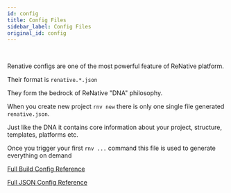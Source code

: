 ```yaml
---
id: config
title: Config Files
sidebar_label: Config Files
original_id: config
---
```


<!-- <img className="header-image" src="https://renative.org/img/ic_configuration.png" width="50" height="50" /> -->

<br />

Renative configs are one of the most powerful feature of ReNative platform.

Their format is `renative.*.json`

They form the bedrock of ReNative "DNA" philosophy.

When you create new project `rnv new` there is only one single file generated `renative.json`.

Just like the DNA it contains core information about your project, structure, templates, platforms etc.

Once you trigger your first `rnv ...` command this file is used to generate everything on demand

[Full Build Config Reference](../api/schemas/rnv.project.md)

[Full JSON Config Reference](../api/json-config.md)
